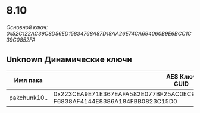 # 8.10

###### Основной ключ: 0x52C122AC39C8D56ED15834768A87D18AA26E74CA694060B9E6BCC1C39C0852FA

## Unknown Динамические ключи

| Имя пака         | AES Ключ<br/>GUID                                                                                            |
|--------------|---------------------------------------------------------------------------------------------------------|
| pakchunk10.. | 0x223CEA9E71E367EAFA582E077BF25AC0EC91ECBC5E31B9B9F3CD1C0C60EBD9E5<br/>F6838AF4144E8386A184FBB0823C15D0 |
